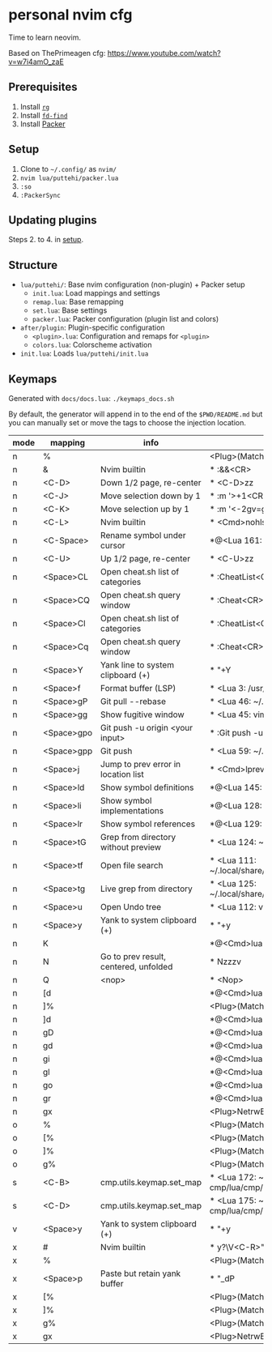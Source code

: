 # personal nvim cfg

Time to learn neovim.

Based on ThePrimeagen cfg: https://www.youtube.com/watch?v=w7i4amO_zaE

## Prerequisites

1. Install [`rg`](https://github.com/BurntSushi/ripgrep)
2. Install [`fd-find`](https://github.com/sharkdp/fd)
3. Install [Packer](https://github.com/wbthomason/packer.nvim)

## Setup

1. Clone to `~/.config/` as `nvim/`
2. `nvim lua/puttehi/packer.lua`
3. `:so`
4. `:PackerSync`

## Updating plugins

Steps 2. to 4. in [setup](#setup).

## Structure

- `lua/puttehi/`: Base nvim configuration (non-plugin) + Packer setup
  - `init.lua`: Load mappings and settings
  - `remap.lua`: Base remapping
  - `set.lua`: Base settings
  - `packer.lua`: Packer configuration (plugin list and colors)
- `after/plugin`: Plugin-specific configuration
  - `<plugin>.lua`: Configuration and remaps for `<plugin>`
  - `colors.lua`: Colorscheme activation
- `init.lua`: Loads `lua/puttehi/init.lua`

## Keymaps

Generated with `docs/docs.lua`: `./keymaps_docs.sh`

By default, the generator will append in to the end of the `$PWD/README.md` but you can manually set or move the tags to choose the injection location.

<!-- DOCGEN_START -->
| mode | mapping | info | command |
| ---- | ------- | ---- | ------- |
| n | % |  | \<Plug>(MatchitNormalForward) |
| n | & | Nvim builtin | * :&&\<CR> |
| n | \<C-D> | Down 1/2 page, re-center | * \<C-D>zz |
| n | \<C-J> | Move selection down by 1 | * :m '>+1\<CR>gv=gv |
| n | \<C-K> | Move selection up by 1 | * :m '\<-2<CR>gv=gv |
| n | \<C-L> | Nvim builtin | * \<Cmd>nohlsearch|diffupdate|normal! <C-L><CR> |
| n | \<C-Space> | Rename symbol under cursor | *@\<Lua 161: /usr/local/share/nvim/runtime/lua/vim/lsp/buf.lua:41> |
| n | \<C-U> | Up 1/2 page, re-center | * \<C-U>zz |
| n | \<Space>CL | Open cheat.sh list of categories | * :CheatList\<CR> |
| n | \<Space>CQ | Open cheat.sh query window | * :Cheat\<CR> |
| n | \<Space>Cl | Open cheat.sh list of categories | * :CheatList\<CR> |
| n | \<Space>Cq | Open cheat.sh query window | * :Cheat\<CR> |
| n | \<Space>Y | Yank line to system clipboard (+) | * "+Y |
| n | \<Space>f | Format buffer (LSP) | * \<Lua 3: /usr/local/share/nvim/runtime/lua/vim/lsp/buf.lua:220> |
| n | \<Space>gP | Git pull --rebase | * \<Lua 46: ~/.config/nvim/after/plugin/fugitive.lua:5> |
| n | \<Space>gg | Show fugitive window | * \<Lua 45: vim/_editor.lua:0> |
| n | \<Space>gpo | Git push -u origin \<your input> | * :Git push -u origin\<Space> |
| n | \<Space>gpp | Git push | * \<Lua 59: ~/.config/nvim/after/plugin/fugitive.lua:10> |
| n | \<Space>j | Jump to prev error in location list | * \<Cmd>lprev<CR>zz |
| n | \<Space>ld | Show symbol definitions | *@\<Lua 145: /usr/local/share/nvim/runtime/lua/vim/lsp/buf.lua:75> |
| n | \<Space>li | Show symbol implementations | *@\<Lua 128: /usr/local/share/nvim/runtime/lua/vim/lsp/buf.lua:95> |
| n | \<Space>lr | Show symbol references | *@\<Lua 129: /usr/local/share/nvim/runtime/lua/vim/lsp/buf.lua:556> |
| n | \<Space>tG | Grep from directory without preview | * \<Lua 124: ~/.config/nvim/after/plugin/telescope.lua:4> |
| n | \<Space>tf | Open file search | * \<Lua 111: ~/.local/share/nvim/site/pack/packer/start/telescope.nvim/lua/telescope/builtin/init.lua:483> |
| n | \<Space>tg | Live grep from directory | * \<Lua 125: ~/.local/share/nvim/site/pack/packer/start/telescope.nvim/lua/telescope/builtin/init.lua:483> |
| n | \<Space>u | Open Undo tree | * \<Lua 112: vim/_editor.lua:0> |
| n | \<Space>y | Yank to system clipboard (+) | * "+y |
| n | K |  | *@\<Cmd>lua vim.lsp.buf.hover()<CR> |
| n | N | Go to prev result, centered, unfolded | * Nzzzv |
| n | Q | \<nop> | * \<Nop> |
| n | [d |  | *@\<Cmd>lua vim.diagnostic.goto_prev()<CR> |
| n | ]% |  | \<Plug>(MatchitNormalMultiForward) |
| n | ]d |  | *@\<Cmd>lua vim.diagnostic.goto_next()<CR> |
| n | gD |  | *@\<Cmd>lua vim.lsp.buf.declaration()<CR> |
| n | gd |  | *@\<Cmd>lua vim.lsp.buf.definition()<CR> |
| n | gi |  | *@\<Cmd>lua vim.lsp.buf.implementation()<CR> |
| n | gl |  | *@\<Cmd>lua vim.diagnostic.open_float()<CR> |
| n | go |  | *@\<Cmd>lua vim.lsp.buf.type_definition()<CR> |
| n | gr |  | *@\<Cmd>lua vim.lsp.buf.references()<CR> |
| n | gx |  | \<Plug>NetrwBrowseX |
| o | % |  | \<Plug>(MatchitOperationForward) |
| o | [% |  | \<Plug>(MatchitOperationMultiBackward) |
| o | ]% |  | \<Plug>(MatchitOperationMultiForward) |
| o | g% |  | \<Plug>(MatchitOperationBackward) |
| s | \<C-B> | cmp.utils.keymap.set_map | * \<Lua 172: ~/.local/share/nvim/site/pack/packer/start/nvim-cmp/lua/cmp/utils/keymap.lua:127> |
| s | \<C-D> | cmp.utils.keymap.set_map | * \<Lua 175: ~/.local/share/nvim/site/pack/packer/start/nvim-cmp/lua/cmp/utils/keymap.lua:127> |
| v | \<Space>y | Yank to system clipboard (+) | * "+y |
| x | # | Nvim builtin | * y?\V\<C-R>"<CR> |
| x | % |  | \<Plug>(MatchitVisualForward) |
| x | \<Space>p | Paste but retain yank buffer | * "_dP |
| x | [% |  | \<Plug>(MatchitVisualMultiBackward) |
| x | ]% |  | \<Plug>(MatchitVisualMultiForward) |
| x | g% |  | \<Plug>(MatchitVisualBackward) |
| x | gx |  | \<Plug>NetrwBrowseXVis |
<!-- DOCGEN_END -->
